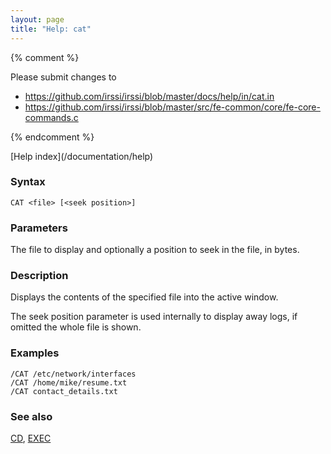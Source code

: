```yaml
---
layout: page
title: "Help: cat"
---
```


{% comment %}

Please submit changes to
- https://github.com/irssi/irssi/blob/master/docs/help/in/cat.in
- https://github.com/irssi/irssi/blob/master/src/fe-common/core/fe-core-commands.c


{% endcomment %}
<nav markdown="1">
[Help index](/documentation/help)
</nav>

### Syntax ###

<div class="highlight irssisyntax"><pre style="\-\-cmdlen:3ch"><code><span class="synB">CAT</span> <span class="synB05">&lt;file></span> <span class="syn10">[<span class="syn09">&lt;seek position></span>]</span></code></pre></div>



### Parameters ###

The file to display and optionally a position to seek in the file,
in bytes.

### Description ###

Displays the contents of the specified file into the active window.

The seek position parameter is used internally to display away logs, if
omitted the whole file is shown.

### Examples ###

    /CAT /etc/network/interfaces
    /CAT /home/mike/resume.txt
    /CAT contact_details.txt

### See also ###
[CD](/documentation/help/cd), [EXEC](/documentation/help/exec)

